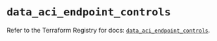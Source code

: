# `data_aci_endpoint_controls`

Refer to the Terraform Registry for docs: [`data_aci_endpoint_controls`](https://registry.terraform.io/providers/ciscodevnet/aci/2.17.0/docs/data-sources/endpoint_controls).
